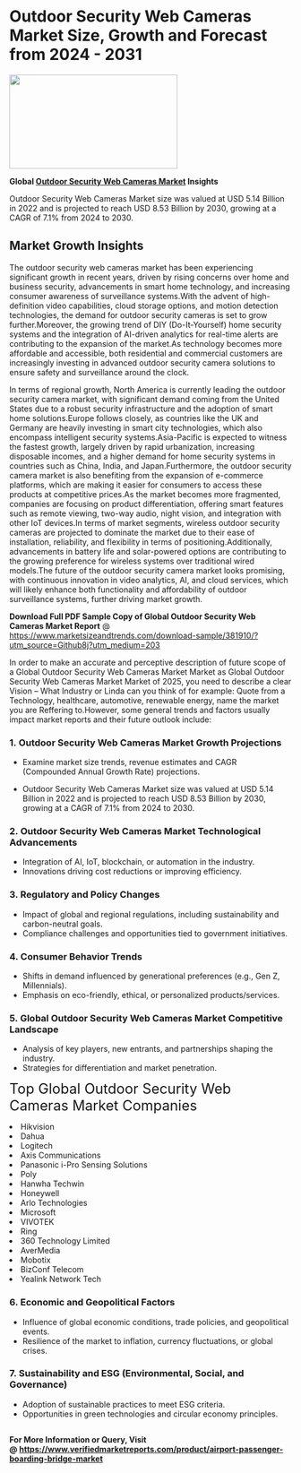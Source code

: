 <H1>Outdoor Security Web Cameras Market Size, Growth and Forecast from 2024 - 2031</H1><img class="aligncenter size-medium wp-image-584254" src="https://thirdeyenews.in/wp-content/uploads/2024/09/Global-Market-Research-300x168.jpeg" alt="" width="300" height="168" /><p><strong>Global&nbsp;<a href="https://www.marketsizeandtrends.com/download-sample/381910/?utm_source=Github8j?utm_medium=203">Outdoor Security Web Cameras Market</a> Insights</strong></p><p>Outdoor Security Web Cameras Market size was valued at USD 5.14 Billion in 2022 and is projected to reach USD 8.53 Billion by 2030, growing at a CAGR of 7.1% from 2024 to 2030.</p><p><h2>Market Growth Insights</h2> <p>The outdoor security web cameras market has been experiencing significant growth in recent years, driven by rising concerns over home and business security, advancements in smart home technology, and increasing consumer awareness of surveillance systems.With the advent of high-definition video capabilities, cloud storage options, and motion detection technologies, the demand for outdoor security cameras is set to grow further.Moreover, the growing trend of DIY (Do-It-Yourself) home security systems and the integration of AI-driven analytics for real-time alerts are contributing to the expansion of the market.As technology becomes more affordable and accessible, both residential and commercial customers are increasingly investing in advanced outdoor security camera solutions to ensure safety and surveillance around the clock. </p> <p>In terms of regional growth, North America is currently leading the outdoor security camera market, with significant demand coming from the United States due to a robust security infrastructure and the adoption of smart home solutions.Europe follows closely, as countries like the UK and Germany are heavily investing in smart city technologies, which also encompass intelligent security systems.Asia-Pacific is expected to witness the fastest growth, largely driven by rapid urbanization, increasing disposable incomes, and a higher demand for home security systems in countries such as China, India, and Japan.Furthermore, the outdoor security camera market is also benefiting from the expansion of e-commerce platforms, which are making it easier for consumers to access these products at competitive prices.As the market becomes more fragmented, companies are focusing on product differentiation, offering smart features such as remote viewing, two-way audio, night vision, and integration with other IoT devices.In terms of market segments, wireless outdoor security cameras are projected to dominate the market due to their ease of installation, reliability, and flexibility in terms of positioning.Additionally, advancements in battery life and solar-powered options are contributing to the growing preference for wireless systems over traditional wired models.The future of the outdoor security camera market looks promising, with continuous innovation in video analytics, AI, and cloud services, which will likely enhance both functionality and affordability of outdoor surveillance systems, further driving market growth.</p><p><span class=""><strong>Download Full PDF Sample Copy of Global Outdoor Security Web Cameras Market Report</strong> @ <a href="https://www.marketsizeandtrends.com/download-sample/381910/?utm_source=Github8j?utm_medium=203" target="_blank">https://www.marketsizeandtrends.com/download-sample/381910/?utm_source=Github8j?utm_medium=203</a></span></p><p>In order to make an accurate and perceptive description of future scope of a Global&nbsp;Outdoor Security Web Cameras Market Market as Global&nbsp;Outdoor Security Web Cameras Market Market of 2025, you need to describe a clear Vision &ndash; What Industry or Linda can you think of for example: Quote from a Technology, healthcare, automotive, renewable energy, name the market you are Reffering to.However, some general trends and factors usually impact market reports and their future outlook include:</p><h3>1.&nbsp;<strong>Outdoor Security Web Cameras Market Growth Projections</strong></h3><ul><li>Examine market size trends, revenue estimates and CAGR (Compounded Annual Growth Rate) projections.</li><li><p>Outdoor Security Web Cameras Market size was valued at USD 5.14 Billion in 2022 and is projected to reach USD 8.53 Billion by 2030, growing at a CAGR of 7.1% from 2024 to 2030.</p></li></ul><h3>2.&nbsp;<strong>Outdoor Security Web Cameras Market Technological Advancements</strong></h3><ul><li>Integration of AI, IoT, blockchain, or automation in the industry.</li><li>Innovations driving cost reductions or improving efficiency.</li></ul><h3>3.&nbsp;<strong>Regulatory and Policy Changes</strong></h3><ul><li>Impact of global and regional regulations, including sustainability and carbon-neutral goals.</li><li>Compliance challenges and opportunities tied to government initiatives.</li></ul><h3>4.&nbsp;<strong>Consumer Behavior Trends</strong></h3><ul><li>Shifts in demand influenced by generational preferences (e.g., Gen Z, Millennials).</li><li>Emphasis on eco-friendly, ethical, or personalized products/services.</li></ul><h3>5.&nbsp;<strong>Global Outdoor Security Web Cameras Market Competitive Landscape</strong></h3><ul><li>Analysis of key players, new entrants, and partnerships shaping the industry.</li><li>Strategies for differentiation and market penetration.</li></ul><p data-pm-slice="1 1 []"><span style="color: inherit; font-family: inherit; font-size: 25px;">Top Global Outdoor Security Web Cameras Market Companies</span></p><div class="" data-test-id=""><p><li>Hikvision</li><li> Dahua</li><li> Logitech</li><li> Axis Communications</li><li> Panasonic i-Pro Sensing Solutions</li><li> Poly</li><li> Hanwha Techwin</li><li> Honeywell</li><li> Arlo Technologies</li><li> Microsoft</li><li> VIVOTEK</li><li> Ring</li><li> 360 Technology Limited</li><li> AverMedia</li><li> Mobotix</li><li> BizConf Telecom</li><li> Yealink Network Tech</li></p></div><h3>6.&nbsp;<strong>Economic and Geopolitical Factors</strong></h3><ul><li>Influence of global economic conditions, trade policies, and geopolitical events.</li><li>Resilience of the market to inflation, currency fluctuations, or global crises.</li></ul><h3>7.&nbsp;<strong>Sustainability and ESG (Environmental, Social, and Governance)</strong></h3><ul><li>Adoption of sustainable practices to meet ESG criteria.</li><li>Opportunities in green technologies and circular economy principles.</li></ul><h2><strong style="font-size: 14px;">For More Information or Query, Visit @&nbsp;</strong><a style="background-color: #ffffff; font-size: 14px;" href="https://www.marketsizeandtrends.com/report/outdoor-security-web-cameras-market/" target="_blank">https://www.verifiedmarketreports.com/product/airport-passenger-boarding-bridge-market</a></h2>